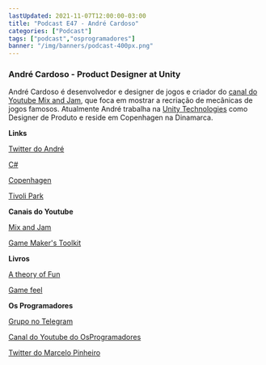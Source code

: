 ```yaml
---
lastUpdated: 2021-11-07T12:00:00-03:00
title: "Podcast E47 - André Cardoso"
categories: ["Podcast"]
tags: ["podcast","osprogramadores"]
banner: "/img/banners/podcast-400px.png"
---
```


### André Cardoso - Product Designer at Unity

André Cardoso é desenvolvedor e designer de jogos e criador do [canal do Youtube Mix and Jam](https://www.youtube.com/c/mixandjam), que foca em mostrar a recriação de mecânicas de jogos famosos. Atualmente André trabalha na [Unity Technologies](https://unity.com/) como Designer de Produto e reside em Copenhagen na Dinamarca.


<SpotifyEmbed episode="72yAlrxBvPOOlNbhUOKBZ8"></SpotifyEmbed>


**Links**

[Twitter do André](https://twitter.com/andre_mc)

[C#](https://docs.microsoft.com/pt-br/dotnet/csharp/)

[Copenhagen](https://en.wikipedia.org/wiki/Copenhagen)

[Tivoli Park](https://en.wikipedia.org/wiki/Tivoli_(Copenhagen))

**Canais do Youtube**

[Mix and Jam](https://www.youtube.com/c/mixandjam)

[Game Maker's Toolkit](https://www.youtube.com/channel/UCqJ-Xo29CKyLTjn6z2XwYAw)

**Livros**

[A theory of Fun](https://www.theoryoffun.com/)

[Game feel](https://www.amazon.ca/dp/B07FDBQKF6/ref=dp-kindle-redirect?_encoding=UTF8&btkr=1)


**Os Programadores**

[Grupo no Telegram](https://t.me/osprogramadores)

[Canal do Youtube do OsProgramadores](https://www.youtube.com/channel/UCt_YNYGl6K5yNXlXEQDdwWg?view_as=subscriber)

[Twitter do Marcelo Pinheiro](https://twitter.com/mpinheir)

